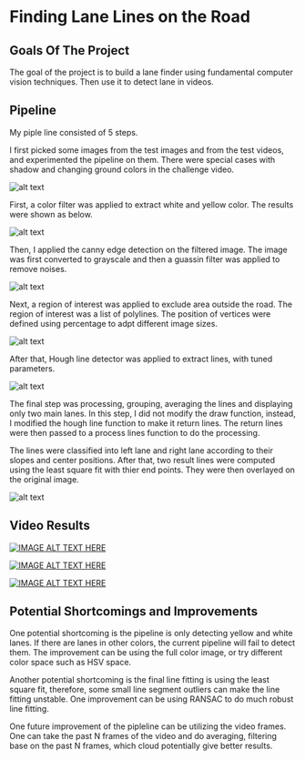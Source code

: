 
# **Finding Lane Lines on the Road** 

## Goals Of The Project

The goal of the project is to build a lane finder using fundamental computer vision techniques. Then use it to detect lane in videos.

## Pipeline

[//]: # (Image References)
[image1]: ./writeup/output_19_1.png "Samples"
[image2]: ./writeup/output_26_0.png "Color Filtered"
[image3]: ./writeup/output_29_0.png "Canny"
[image4]: ./writeup/output_32_0.png "ROI"
[image5]: ./writeup/output_35_0.png "Hough"
[image6]: ./writeup/output_38_0.png "Overlay"

My piple line consisted of 5 steps.

I first picked some images from the test images and from the test videos, and experimented the pipeline on them. There were special cases with shadow and changing ground colors in the challenge video.

![alt text][image1]

First, a color filter was applied to extract white and yellow color. The results were shown as below.

![alt text][image2]

Then, I applied the canny edge detection on the filtered image. The image was first converted to grayscale and then a guassin filter was applied to remove noises.

![alt text][image3]

Next, a region of interest was applied to exclude area outside the road. The region of interest was a list of polylines. The position of vertices were defined using percentage to adpt different image sizes.

![alt text][image4]

After that, Hough line detector was applied to extract lines, with tuned parameters.

![alt text][image5]

The final step was processing, grouping, averaging the lines and displaying only two main lanes. In this step, I did not modify the draw function, instead, I modified the hough line function to make it return lines. The return lines were then passed to a process lines function to do the processing.

The lines were classified into left lane and right lane according to their slopes and center positions. After that, two result lines were computed using the least square fit with thier end points. They were then overlayed on the original image.

![alt text][image6]


## Video Results

[![IMAGE ALT TEXT HERE](https://img.youtube.com/vi/3TwNHzvbq5g/0.jpg)](https://www.youtube.com/watch?v=3TwNHzvbq5g)

[![IMAGE ALT TEXT HERE](https://img.youtube.com/vi/XonhMzo80g4/0.jpg)](https://www.youtube.com/watch?v=XonhMzo80g4)

[![IMAGE ALT TEXT HERE](https://img.youtube.com/vi/3qYUok4jDIg/0.jpg)](https://www.youtube.com/watch?v=3qYUok4jDIg)


## Potential Shortcomings and Improvements

One potential shortcoming is the pipeline is only detecting yellow and white lanes. If there are lanes in other colors, the current pipeline will fail to detect them. The improvement can be using the full color image, or try different color space such as HSV space.

Another potential shortcoming is the final line fitting is using the least square fit, therefore, some small line segment outliers can make the line fitting unstable. One improvement can be using RANSAC to do much robust line fitting.

One future improvement of the pipleline can be utilizing the video frames. One can take the past N frames of the video and do averaging, filtering base on the past N frames, which cloud potentially give better results.